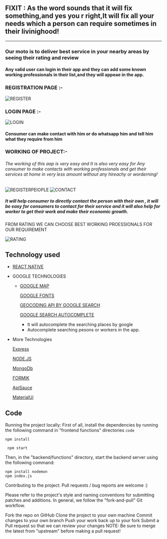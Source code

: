 ## FIXIT : As the word sounds that it will fix something,and yes you r right,It will fix all your needs which  a person can require sometimes in their livinighood!

---

### Our moto is to deliver best service in your nearby areas  by seeing their rating and review 
#### Any valid user can login in their app and they can add some known working professionals in their list,and they will appeae in the app.
### REGISTRATION PAGE :-
![REGISTER](https://user-images.githubusercontent.com/57488430/113031819-c6c2f500-91ac-11eb-9b13-a44b722db9f6.jpeg)

### LOGIN PAGE :-
![LOGIN](https://user-images.githubusercontent.com/57488430/113032006-fbcf4780-91ac-11eb-82b3-f1f5ac089628.jpeg)
#### Consumer can make contact with him or do whatsapp him and tell him what they require from him
### WORKING OF PROJECT:-
###### The working of this aap is very easy and It is also very easy for Any consumer to make contacts with working professionals and get their services at home in very less amount without any hireachy or worderning!
![REGISTERPEIOPLE](https://user-images.githubusercontent.com/57488430/113032790-df7fda80-91ad-11eb-8355-4fc905fb333a.jpeg)
![CONTACT](https://user-images.githubusercontent.com/57488430/113032827-edcdf680-91ad-11eb-89ab-65915b373e59.jpeg)

##### It will help consumer to directly contact the person with their own , it will be easy for consumers to contact for their service and it will also help for worker to get their work and make their economic growth.
FROM RATING WE CAN CHOOSE BEST WORKING PROESSIONALS FOR OUR REQUIREMENT

![RATING](https://user-images.githubusercontent.com/57488430/113032989-1f46c200-91ae-11eb-9f7a-7dfc748c171f.jpeg)












## Technology used

 


+ [REACT NATIVE](https://reactnative.dev/)


+ GOOGLE TECHNOLOGIES  
  - [GOOGLE MAP](https://www.google.com/maps)

    [GOOGLE FONTS](https://fonts.google.com/)
    
    [GEOCODING API BY GOOGLE SEARCH](https://developers.google.com/maps/documentation/geocoding/overview)

    [GOOGLE SEARCH AUTOCOMPLETE](https://rapidapi.com/apigeek/api/google-search3?utm_source=google&utm_medium=cpc&utm_campaign=Beta&utm_term=%2Bgoogle%20%2Bsearch%20%2Bapi_b&gclid=Cj0KCQjwmIuDBhDXARIsAFITC_6WNJqbgIZkMEpWfkGLo2cIHOKgelVVuyClnPziqzF21thp-aDk3BcaAkv4EALw_wcB)
    + It will autocomplete the searching places by google
    - Autocomplete searching pesons or workers in the app.

+ More Technologies

    [Express](https://expressjs.com/)

    [NODE.JS](https://nodejs.org/en/)
    
    [MongoDb](https://www.mongodb.com/cloud/atlas/lp/try2-in?utm_source=google&utm_campaign=gs_apac_india_search_core_brand_atlas_desktop&utm_term=mongodb&utm_medium=cpc_paid_search&utm_ad=e&utm_ad_campaign_id=12212624347&gclid=Cj0KCQjwmIuDBhDXARIsAFITC_7D2ffpVM7PS1YyU4LaIG1TnbgDdSnpKTBHFxV_gy4bc_SGDv3YoPAaAocyEALw_wcB)

     [FORMIK](https://formik.org/)

    [ApiSauce](https://www.npmjs.com/package/apisauce)
    
    [MaterialUi](https://material-ui.com/)


## Code

Running the project locally:
First of all, install the dependencies by running the following command in "frontend functions" directories
`code`

```
npm install
```
```
 npm start
```
Then, in the "backend/functions" directory, start the backend server using the following command:
```
npm install nodemon
npm index.js
```

Contributing to the project:
Pull requests / bug reports are welcome :)

Please refer to the project's style and naming conventions for submitting patches and additions. In general, we follow the "fork-and-pull" Git workflow.

Fork the repo on GitHub
Clone the project to your own machine
Commit changes to your own branch
Push your work back up to your fork
Submit a Pull request so that we can review your changes
NOTE: Be sure to merge the latest from "upstream" before making a pull request!

